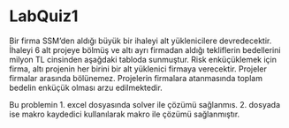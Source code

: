 # LabQuiz1
Bir firma SSM’den aldığı büyük bir ihaleyi alt yüklenicilere devredecektir. İhaleyi 6 alt projeye bölmüş ve altı ayrı firmadan aldığı tekliflerin bedellerini milyon TL cinsinden aşağdaki tabloda sunmuştur. Risk enküçüklemek için firma, altı projenin her birini bir alt yüklenici firmaya verecektir. Projeler firmalar arasında bölünemez. Projelerin firmalara atanmasında toplam bedelin enküçük olması arzu edilmektedir.

Bu problemin 1. excel dosyasında solver ile çözümü sağlanmıs. 2. dosyada ise makro kaydedici kullanılarak makro ile çözümü sağlanmıştır.

